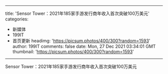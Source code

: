 
---
title: 'Sensor Tower：2021年185家手游发行商年收入首次突破100万美元'
categories: 
 - 新媒体
 - 199IT
 - 首页更新
headimg: 'https://picsum.photos/400/300?random=1593'
author: 199IT
comments: false
date: Mon, 27 Dec 2021 03:34:01 GMT
thumbnail: 'https://picsum.photos/400/300?random=1593'
---

<div>   
Sensor Tower：2021年185家手游发行商年收入首次突破100万美元  
</div>
            